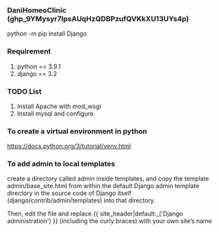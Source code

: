 ### DaniHomeoClinic (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)
python -m pip install Django

### Requirement
1. python == 3.9.1
2. django == 3.2


### TODO List
1. Install Apache with mod_wsgi
2. Install mysql and configure 


### To create a virtual environment in python
https://docs.python.org/3/tutorial/venv.html

### To add admin to local templates
create a directory called admin inside templates, and copy the template admin/base_site.html from within the default 
Django admin template directory in the source code of Django itself (django/contrib/admin/templates) into that directory.

Then, edit the file and replace {{ site_header|default:_('Django administration') }} (including the curly braces) with your own site’s name
